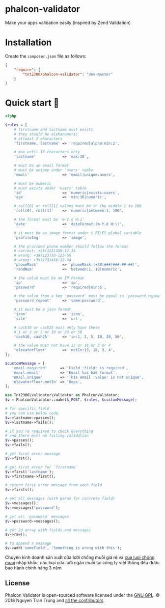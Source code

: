 # phalcon-validator
Make your apps validation easily (inspired by Zend Validation)

# Installation
Create the `composer.json` file as follows:
```json
{
    "require": {
        "tnt2306/phalcon-validator": "dev-master" 
    }
}
```

# Quick start :rocket:
```php
<?php

$rules = [
    # firstname and lastname must exists
    # they should be alphanumeric
    # atleast 2 characters
    'firstname, lastname' => 'required|alpha|min:2',

    # max until 18 characters only
    'lastname'            => 'max:18',

    # must be an email format
    # must be unique under 'users' table
    'email'               => 'email|unique:users',

    # must be numeric
    # must exists under 'users' table
    'id'                  => 'numeric|exists:users',
    'age'                 => 'min:16|numeric',

    # roll[0] or roll[1] values must be in the middle 1 to 100
    'roll[0], roll[1]'    => 'numeric|between:1, 100',

    # the format must be 'm-Y.d H:i'
    'date'                => 'dateFormat:(m-Y.d H:i)',

    # it must be an image format under $_FILES global variable
    'profileImg'          => 'image',

    # the provided phone number should follow the format
    # correct: +38(123)456-12-34
    # wrong: +38(123)56-123-56
    # wrong: +39(123)456-12-34
    'phoneMask'           => 'phoneMask:(+38(###)###-##-##)',
    'randNum'             => 'between:1, 10|numeric',

    # the value must be an IP Format
    'ip'                  => 'ip',
    'password'            => 'required|min:6',

    # the value from a key 'password' must be equal to 'password_repeat' value
    'password_repeat'     => 'same:password',

    # it must be a json format
    'json'                => 'json',
    'site'                => 'url',

    # cash10 or cash25 must only have these
    # 1 or 2 or 5 or 10 or 20 or 50
    'cash10, cash25'      => 'in:1, 2, 5, 10, 20, 50',

    # the value must not have 13 or 18 or 3 or 4
    'elevatorFloor'       => 'notIn:13, 18, 3, 4',
];

$customMessage = [
   'email.required'      => 'Field :field: is required',
   'email.email'         => 'Email has bad format',
   'email.unique'        => 'This email :value: is not unique',
   'elevatorFloor.notIn' => 'Oops',
];

use Tnt2306\Validator\Validator as PhalconValidator;
$v = PhalconValidator::make($_POST, $rules, $customMessage);

# for specific field
# you can use below code.
$v->lastname->passes();
$v->lastname->fails();

# if you're required to check everything
# and there must no failing validation
$v->passes();
$v->fails();

# get first error message
$v->first();

# get first error for `firstname`
$v->first('lastname');
$v->firstname->first();

# return first error message from each field
$v->firsts();

# get all messages (with param for concrete field)
$v->messages();
$v->messages('password');

# get all `password` messages
$v->password->messages();

# get 2d array with fields and messages
$v->raw();

# to append a message
$v->add('someField', 'Something is wrong with this');
```

Chuyên kinh doanh sản xuất cửa lưới chống muỗi giá rẻ và [cua luoi chong muoi](https://cualuoichongmuoi.xyz) nhập khẩu, các loại cửa lưới ngăn muỗi tại công ty việt thống đều được bảo hành chính hãng 3 năm

## License

Phalcon Validator is open-sourced software licensed under the [GNU GPL](LICENSE).
© 2018 Nguyen Tran Trung and <a href="https://github.com/tnt2306/phalcon-validator/graphs/contributors">all the contributors</a>.
